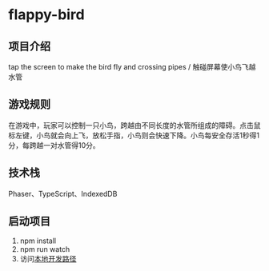 # flappy-bird

## 项目介绍

tap the screen to make the bird fly and crossing pipes / 触碰屏幕使小鸟飞越水管

## 游戏规则

在游戏中，玩家可以控制一只小鸟，跨越由不同长度的水管所组成的障碍。点击鼠标左键，小鸟就会向上飞，放松手指，小鸟则会快速下降。小鸟每安全存活1秒得1分，每跨越一对水管得10分。

## 技术栈

Phaser、TypeScript、IndexedDB

## 启动项目

1. npm install
2. npm run watch
3. 访问[本地开发路径](http://localhost:10001/)



